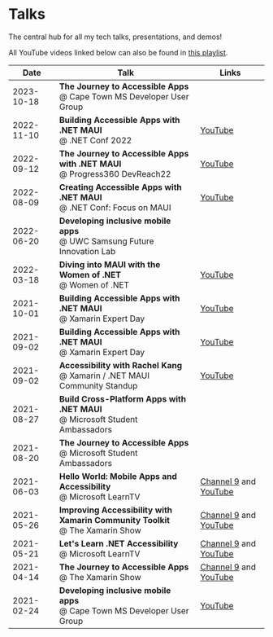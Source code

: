 # Talks
The central hub for all my tech talks, presentations, and demos!

All YouTube videos linked below can also be found in [this playlist](https://www.youtube.com/playlist?list=PL_vFETD8Zp4gOHugSCvX7zUw9fFIJUr7V).

| Date | Talk | Links |
|------|------|-------|
| 2023-10-18 | **The Journey to Accessible Apps** <br> @ Cape Town MS Developer User Group ||
| 2022-11-10 | **Building Accessible Apps with .NET MAUI** <br> @ .NET Conf 2022 | [YouTube](https://www.youtube.com/watch?v=1tEyI3ANwEE) |
| 2022-09-12 |  **The Journey to Accessible Apps with .NET MAUI** <br> @ Progress360 DevReach22 | [YouTube](https://www.youtube.com/watch?v=9YblOvQ1LC4&list=PLvmaC-XMqeBash5pjj4gefdzYZHBgUU7h&index=4) |
| 2022-08-09 | **Creating Accessible Apps with .NET MAUI** <br> @ .NET Conf: Focus on MAUI | [YouTube](https://www.youtube.com/watch?v=sU_sR2eL2JM) |
| 2022-06-20 | **Developing inclusive mobile apps** <br> @ UWC Samsung Future Innovation Lab | |
| 2022-03-18 | **Diving into MAUI with the Women of .NET** <br> @ Women of .NET | [YouTube](https://www.youtube.com/watch?v=nlyC-lzSjWk) |
| 2021-10-01 | **Building Accessible Apps with .NET MAUI** <br> @ Xamarin Expert Day | [YouTube](https://www.youtube.com/watch?v=-azSS_aFtsM) |
| 2021-09-02 | **Building Accessible Apps with .NET MAUI** <br> @ Xamarin Expert Day | [YouTube](https://www.youtube.com/watch?v=-azSS_aFtsM) |
| 2021-09-02 | **Accessibility with Rachel Kang** <br> @ Xamarin / .NET MAUI Community Standup | [YouTube](https://www.youtube.com/watch?v=sm6N4HQ_5iA&t=1042s) |
| 2021-08-27 | **Build Cross-Platform Apps with .NET MAUI** <br> @ Microsoft Student Ambassadors | |
| 2021-08-20 | **The Journey to Accessible Apps** <br> @ Microsoft Student Ambassadors | |
| 2021-06-03 | **Hello World: Mobile Apps and Accessibility** <br> @ Microsoft LearnTV | [Channel 9](https://channel9.msdn.com/Shows/Hello-World/Hello-World-Thursday-June-3-2021) and [YouTube](https://www.youtube.com/watch?v=rxNjA-V19Sg) |
| 2021-05-26 | **Improving Accessibility with Xamarin Community Toolkit** <br> @ The Xamarin Show | [Channel 9](https://channel9.msdn.com/Shows/XamarinShow/Improving-Accessibility-with-Xamarin-Community-Toolkit) and [YouTube](https://www.youtube.com/watch?v=UPGlqwb-0Z4&t=2s) |
| 2021-05-21 | **Let's Learn .NET Accessibility** <br> @ Microsoft LearnTV | [Channel 9](https://channel9.msdn.com/Shows/lets-learn-dotnet/Lets-Learn-NET-Accessibility) and [YouTube](https://www.youtube.com/watch?v=ttxAYDMKtSs) |
| 2021-04-14 | **The Journey to Accessible Apps** <br> @ The Xamarin Show | [Channel 9](https://channel9.msdn.com/Shows/XamarinShow/Building-Accessible-Mobile-Apps--The-Xamarin-Show) and [YouTube](https://www.youtube.com/watch?v=ie08aSBUiVU) |
| 2021-02-24 | **Developing inclusive mobile apps** <br> @ Cape Town MS Developer User Group | [YouTube](https://www.youtube.com/watch?v=3YYi-hTJhFU) |
